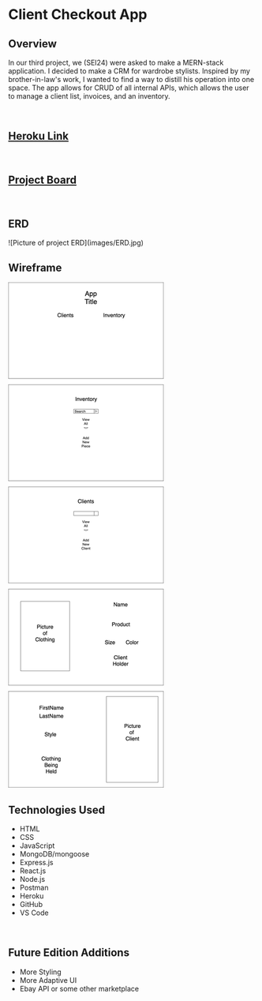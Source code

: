 <h1>Client Checkout App</h1>

<h2>Overview</h2>

<p>In our third project, we (SEI24) were asked to make a MERN-stack application. I decided to make a CRM for wardrobe stylists. Inspired by my brother-in-law's work, I wanted to find a way to distill his operation into one space. The app allows for CRUD of all internal APIs, which allows the user to manage a client list, invoices, and an inventory.</p>
<br>


<a href='https://fashion-forward-app.herokuapp.com/'><h2>Heroku Link</h2></a>
<br>


<a href="https://git.generalassemb.ly/jwharrell/Project-3-App/projects/1"><h2>Project Board</h2></a>
<br>

<h2>ERD</h2>
![Picture of project ERD](images/ERD.jpg)
<br>

<h2>Wireframe</h2>
<img src="./images/WireFrame.jpg" alt="Picture of project wireframe"/>
<br>

<h2>Technologies Used</h2>
<ul>
<li>HTML</li>
<li>CSS</li>
<li>JavaScript</li>
<li>MongoDB/mongoose</li>
<li>Express.js</li>
<li>React.js</li>
<li>Node.js</li>
<li>Postman</li>
<li>Heroku</li>
<li>GitHub</li>
<li>VS Code</li>
</ul>

<br>

<h2>Future Edition Additions</h2>

<ul>
<li>More Styling</li>
<li>More Adaptive UI</li>
<li>Ebay API or some other marketplace</li>
</ul>
